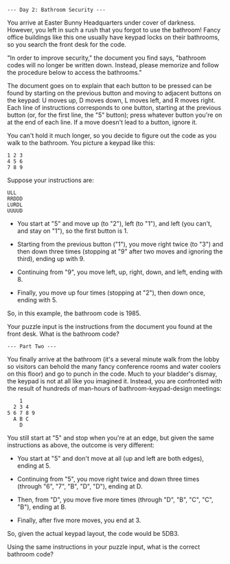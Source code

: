     --- Day 2: Bathroom Security ---

You arrive at Easter Bunny Headquarters under cover of darkness. However, you left in such a rush that you forgot to use the bathroom! Fancy office buildings like this one usually have keypad locks on their bathrooms, so you search the front desk for the code.

"In order to improve security," the document you find says, "bathroom codes will no longer be written down. Instead, please memorize and follow the procedure below to access the bathrooms."

The document goes on to explain that each button to be pressed can be found by starting on the previous button and moving to adjacent buttons on the keypad: U moves up, D moves down, L moves left, and R moves right. Each line of instructions corresponds to one button, starting at the previous button (or, for the first line, the "5" button); press whatever button you're on at the end of each line. If a move doesn't lead to a button, ignore it.

You can't hold it much longer, so you decide to figure out the code as you walk to the bathroom. You picture a keypad like this:

    1 2 3
    4 5 6
    7 8 9
    
Suppose your instructions are:

    ULL
    RRDDD
    LURDL
    UUUUD
    
- You start at "5" and move up (to "2"), left (to "1"), and left (you can't, and stay on "1"), so the first button is 1.

- Starting from the previous button ("1"), you move right twice (to "3") and then down three times (stopping at "9" after two moves and ignoring the third), ending up with 9.

- Continuing from "9", you move left, up, right, down, and left, ending with 8.

- Finally, you move up four times (stopping at "2"), then down once, ending with 5.

So, in this example, the bathroom code is 1985.

Your puzzle input is the instructions from the document you found at the front desk. What is the bathroom code?

    
    --- Part Two ---

You finally arrive at the bathroom (it's a several minute walk from the lobby so visitors can behold the many fancy conference rooms and water coolers on this floor) and go to punch in the code. Much to your bladder's dismay, the keypad is not at all like you imagined it. Instead, you are confronted with the result of hundreds of man-hours of bathroom-keypad-design meetings:

        1
      2 3 4
    5 6 7 8 9
      A B C
        D
        
You still start at "5" and stop when you're at an edge, but given the same instructions as above, the outcome is very different:

- You start at "5" and don't move at all (up and left are both edges), ending at 5.

- Continuing from "5", you move right twice and down three times (through "6", "7", "B", "D", "D"), ending at D.

- Then, from "D", you move five more times (through "D", "B", "C", "C", "B"), ending at B.

- Finally, after five more moves, you end at 3.

So, given the actual keypad layout, the code would be 5DB3.

Using the same instructions in your puzzle input, what is the correct bathroom code?